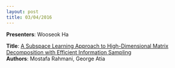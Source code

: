 ```yaml
---
layout: post
title: 03/04/2016 
---
```

**Presenters**: Wooseok Ha  

**Title**: [A Subspace Learning Approach to High-Dimensional Matrix Decomposition with Efficient Information Sampling](http://arxiv.org/abs/1502.00182)  
**Authors**: Mostafa Rahmani, George Atia

